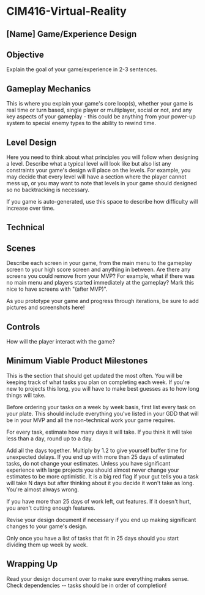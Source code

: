 # CIM416-Virtual-Reality

## [Name] Game/Experience Design

## Objective

Explain the goal of your game/experience in 2-3 sentences.

## Gameplay Mechanics

This is where you explain your game's core loop(s), whether your game is real time or turn based, single player or multiplayer, social or not, and any key aspects of your gameplay - this could be anything from your power-up system to special enemy types to the ability to rewind time.

## Level Design

Here you need to think about what principles you will follow when designing a level. Describe what a typical level will look like but also list any constraints your game's design will place on the levels. For example, you may decide that every level will have a section where the player cannot mess up, or you may want to note that levels in your game should designed so no backtracking is necessary.

If you game is auto-generated, use this space to describe how difficulty will increase over time.

## Technical

## Scenes

Describe each screen in your game, from the main menu to the gameplay screen to your high score screen and anything in between. Are there any screens you could remove from your MVP? For example, what if there was no main menu and players started immediately at the gameplay? Mark this nice to have screens with "(after MVP)".

As you prototype your game and progress through iterations, be sure to add pictures and screenshots here!

## Controls

How will the player interact with the game?

## Minimum Viable Product Milestones

This is the section that should get updated the most often. You will be keeping track of what tasks you plan on completing each week. If you're new to projects this long, you will have to make best guesses as to how long things will take.

Before ordering your tasks on a week by week basis, first list every task on your plate. This should include everything you've listed in your GDD that will be in your MVP and all the non-technical work your game requires.

For every task, estimate how many days it will take. If you think it will take less than a day, round up to a day.

Add all the days together. Multiply by 1.2 to give yourself buffer time for unexpected delays. If you end up with more than 25 days of estimated tasks, do not change your estimates. Unless you have significant experience with large projects you should almost never change your estimates to be more optimistic. It is a big red flag if your gut tells you a task will take N days but after thinking about it you decide it won't take as long. You're almost always wrong.

If you have more than 25 days of work left, cut features. If it doesn't hurt, you aren't cutting enough features.

Revise your design document if necessary if you end up making significant changes to your game's design.

Only once you have a list of tasks that fit in 25 days should you start dividing them up week by week.

## Wrapping Up

Read your design document over to make sure everything makes sense. Check dependencies -- tasks should be in order of completion!
